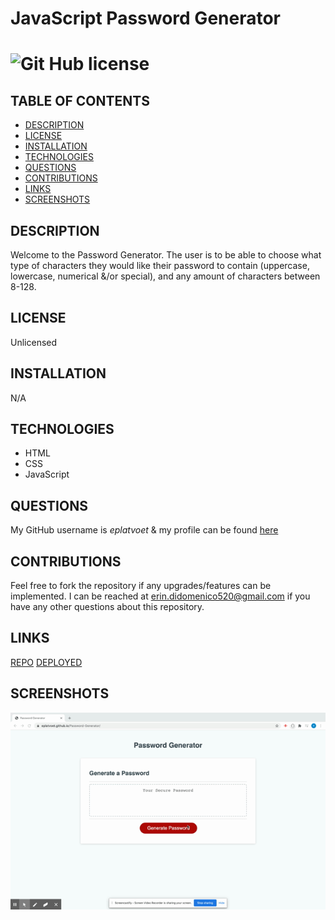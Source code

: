 # JavaScript Password Generator
# ![Git Hub license](https://img.shields.io/badge/License-Unlicensed-blue.svg)

## TABLE OF CONTENTS
- [DESCRIPTION](#DESCRIPTION)  
- [LICENSE](#LICENSE)  
- [INSTALLATION](#INSTALLATION)  
- [TECHNOLOGIES](#TECHNOLOGIES)  
- [QUESTIONS](#QUESTIONS)  
- [CONTRIBUTIONS](#CONTRIBUTIONS)
- [LINKS](#LINKS)  
- [SCREENSHOTS](#SCREENSHOTS) 

## DESCRIPTION
Welcome to the Password Generator. The user is to be able to choose what type of characters they would like their password to contain (uppercase, lowercase, numerical &/or special), and any amount of characters between 8-128.  

## LICENSE
Unlicensed

## INSTALLATION
N/A

## TECHNOLOGIES 
- HTML  
- CSS  
- JavaScript  

## QUESTIONS
My GitHub username is *eplatvoet* & my profile can be found [here](https://github.com/eplatvoet) 

## CONTRIBUTIONS
Feel free to fork the repository if any upgrades/features can be implemented. I can be reached at erin.didomenico520@gmail.com if you have any other questions about this repository.

## LINKS
[REPO](https://github.com/eplatvoet/Password-Generator)
[DEPLOYED](https://eplatvoet.github.io/Password-Generator/)  

## SCREENSHOTS
![screenshot](assets/PasswordGenerator.gif)